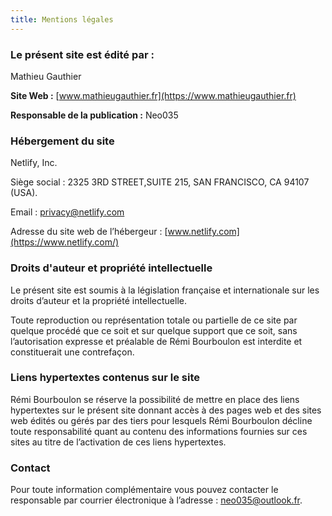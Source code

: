 ```yaml
---
title: Mentions légales
---
```

### Le présent site est édité par :

Mathieu Gauthier

**Site Web :** [www.mathieugauthier.fr](https://www.mathieugauthier.fr)

**Responsable de la publication :** Neo035

### Hébergement du site

Netlify, Inc.

Siège social : 2325 3RD STREET,SUITE 215, SAN FRANCISCO, CA 94107 (USA).

Email : [privacy@netlify.com](mailto:privacy@netlify.com)

Adresse du site web de l’hébergeur : [www.netlify.com](https://www.netlify.com/)

### Droits d'auteur et propriété intellectuelle

Le présent site est soumis à la législation française et internationale sur les droits d’auteur et la propriété intellectuelle.

Toute reproduction ou représentation totale ou partielle de ce site par quelque procédé que ce soit et sur quelque support que ce soit, sans l’autorisation expresse et préalable de Rémi Bourboulon est interdite et constituerait une contrefaçon.

### Liens hypertextes contenus sur le site

Rémi Bourboulon se réserve la possibilité de mettre en place des liens hypertextes sur le présent site donnant accès à des pages web et des sites web édités ou gérés par des tiers pour lesquels Rémi Bourboulon décline toute responsabilité quant au contenu des informations fournies sur ces sites au titre de l’activation de ces liens hypertextes.

### Contact

Pour toute information complémentaire vous pouvez contacter le responsable par courrier électronique à l’adresse : [neo035@outlook.fr](mailto:neo035@outlook.fr).